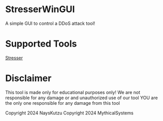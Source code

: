 # StresserWinGUI

A simple GUI to control a DDoS attack tool!


# Supported Tools
[Stresser](https://github.com/MythicalLTD/Stresser)


# Disclaimer
This tool is made only for educational purposes only!
We are not responsible for any damage or and unauthorized use of our
tool YOU are the only one responsible for any damage from this tool

Copyright 2024 NaysKutzu
Copyright 2024 MythicalSystems